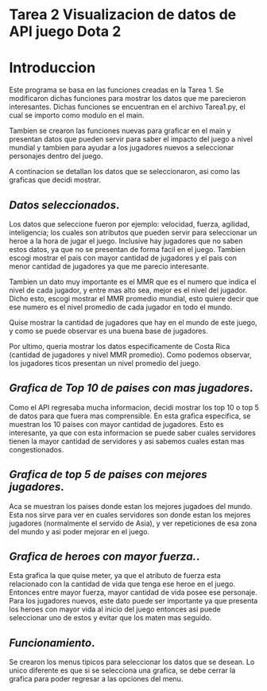 # Tarea 2 Visualizacion de datos de API juego Dota 2

## <h1>Introduccion</h1>

Este programa se basa en las funciones creadas en la Tarea 1. Se modificaron dichas funciones para mostrar los datos que me parecieron interesantes. Dichas funciones se encuentran en el archivo Tarea1.py, el cual se importo como modulo en el main. 

Tambien se crearon las funciones nuevas para graficar en el main y presentan datos que pueden servir para saber el impacto del juego a nivel mundial y tambien para ayudar a los jugadores nuevos a seleccionar personajes dentro del juego.

A continacion se detallan los datos que se seleccionaron, asi como las graficas que decidi mostrar.

## <em><strong>Datos seleccionados</strong></em>.

Los datos que seleccione fueron por ejemplo: velocidad, fuerza, agilidad, inteligencia; los cuales son atributos que pueden servir para seleccionar un heroe a la hora de jugar el juego. Inclusive hay jugadores que no saben estos datos, ya que no se presentan de forma facil en el juego. Tambien escogi mostrar el pais con mayor cantidad de jugadores y el pais con menor cantidad de jugadores ya que me parecio interesante. 

Tambien un dato muy importante es el MMR que es el numero que indica el nivel de cada jugador, y entre mas alto sea, mejor es el nivel del jugador. Dicho esto, escogi mostrar el MMR promedio mundial, esto quiere decir que ese numero es el nivel promedio de cada jugador en todo el mundo. 

Quise mostrar la cantidad de jugadores que hay en el mundo de este juego, y como se puede observar es una buena base de jugadores.

Por ultimo, queria mostrar los datos especificamente de Costa Rica (cantidad de jugadores y nivel MMR promedio). Como podemos observar, los jugadores ticos presentan un nivel promedio del juego. 

## <em><strong>Grafica de Top 10 de paises con mas jugadores</strong></em>.

Como el API regresaba mucha informacion, decidi mostrar los top 10 o top 5 de datos para que fuera mas comprensible. En esta grafica especifica, se muestran los 10 paises con mayor cantidad de jugadores. Esto es interesante, ya que con esta informacion se puede saber cuales servidores tienen la mayor cantidad de servidores y asi sabemos cuales estan mas congestionados. 

## <em><strong>Grafica de top 5 de paises con mejores jugadores</strong></em>.

Aca se muestran los paises donde estan los mejores jugadoes del mundo. Esta nos sirve para ver en cuales servidores son donde estan los mejores jugadores (normalmente el servido de Asia), y ver repeticiones de esa zona del mundo y asi poder mejorar en el juego. 

## <em><strong>Grafica de heroes con mayor fuerza.</strong></em>.

Esta grafica la que quise meter, ya que el atributo de fuerza esta relacionado con la cantidad de vida que tenga ese heroe en el juego. Entonces entre mayor fuerza, mayor cantidad de vida posee ese personaje. Para los jugadores nuevos, este dato puede ser importante ya que presenta los heroes con mayor vida al inicio del juego entonces asi puede seleccionar uno de estos y evitar que los maten mas seguido.

## <em><strong>Funcionamiento</strong></em>.

Se crearon los menus tipicos para seleccionar los datos que se desean. Lo unico diferente es que si se selecciona una grafica, se debe cerrar la grafica para poder regresar a las opciones del menu. 